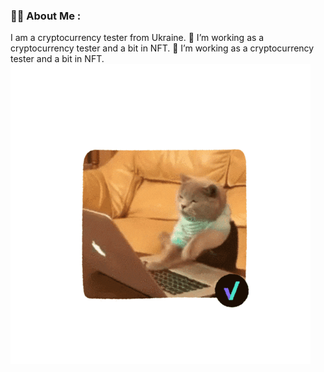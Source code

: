 ### 👨‍💻 About Me :
I am a cryptocurrency tester  from Ukraine.
🔭 I’m working as a cryptocurrency tester and a bit in NFT.
🔭 I’m working as a cryptocurrency tester and a bit in NFT.
![Image alt](https://github.com/Zironn2/Zironn2/blob/main/giphy.gif)
